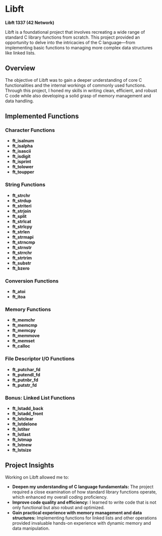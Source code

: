 # Libft

**Libft 1337 (42 Network)**

Libft is a foundational project that involves recreating a wide range of standard C library functions from scratch. This project provided an opportunity to delve into the intricacies of the C language—from implementing basic functions to managing more complex data structures like linked lists.

## Overview

The objective of Libft was to gain a deeper understanding of core C functionalities and the internal workings of commonly used functions. Through this project, I honed my skills in writing clean, efficient, and robust C code while also developing a solid grasp of memory management and data handling.

## Implemented Functions

### Character Functions
- **ft_isalnum**
- **ft_isalpha**
- **ft_isascii**
- **ft_isdigit**
- **ft_isprint**
- **ft_tolower**
- **ft_toupper**

### String Functions
- **ft_strchr**
- **ft_strdup**
- **ft_striteri**
- **ft_strjoin**
- **ft_split**
- **ft_strlcat**
- **ft_strlcpy**
- **ft_strlen**
- **ft_strmapi**
- **ft_strncmp**
- **ft_strnstr**
- **ft_strrchr**
- **ft_strtrim**
- **ft_substr**
- **ft_bzero**

### Conversion Functions
- **ft_atoi**
- **ft_itoa**

### Memory Functions
- **ft_memchr**
- **ft_memcmp**
- **ft_memcpy**
- **ft_memmove**
- **ft_memset**
- **ft_calloc**

### File Descriptor I/O Functions
- **ft_putchar_fd**
- **ft_putendl_fd**
- **ft_putnbr_fd**
- **ft_putstr_fd**

### Bonus: Linked List Functions
- **ft_lstadd_back**
- **ft_lstadd_front**
- **ft_lstclear**
- **ft_lstdelone**
- **ft_lstiter**
- **ft_lstlast**
- **ft_lstmap**
- **ft_lstnew**
- **ft_lstsize**

## Project Insights

Working on Libft allowed me to:
- **Deepen my understanding of C language fundamentals:** The project required a close examination of how standard library functions operate, which enhanced my overall coding proficiency.
- **Improve code quality and efficiency:** I learned to write code that is not only functional but also robust and optimized.
- **Gain practical experience with memory management and data structures:** Implementing functions for linked lists and other operations provided invaluable hands-on experience with dynamic memory and data manipulation.